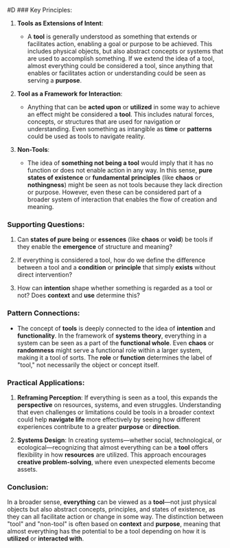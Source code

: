  #D ### Key Principles:

1. **Tools as Extensions of Intent**:
    
    - A **tool** is generally understood as something that extends or facilitates action, enabling a goal or purpose to be achieved. This includes physical objects, but also abstract concepts or systems that are used to accomplish something. If we extend the idea of a tool, almost everything could be considered a tool, since anything that enables or facilitates action or understanding could be seen as serving a **purpose**.
        
2. **Tool as a Framework for Interaction**:
    
    - Anything that can be **acted upon** or **utilized** in some way to achieve an effect might be considered a **tool**. This includes natural forces, concepts, or structures that are used for navigation or understanding. Even something as intangible as **time** or **patterns** could be used as tools to navigate reality.
        
3. **Non-Tools**:
    
    - The idea of **something not being a tool** would imply that it has no function or does not enable action in any way. In this sense, **pure states of existence** or **fundamental principles** (like **chaos** or **nothingness**) might be seen as not tools because they lack direction or purpose. However, even these can be considered part of a broader system of interaction that enables the flow of creation and meaning.
        

### Supporting Questions:

1. Can **states of pure being** or **essences** (like **chaos** or **void**) be tools if they enable the **emergence** of structure and meaning?
    
2. If everything is considered a tool, how do we define the difference between a tool and a **condition** or **principle** that simply **exists** without direct intervention?
    
3. How can **intention** shape whether something is regarded as a tool or not? Does **context** and **use** determine this?
    

### Pattern Connections:

- The concept of **tools** is deeply connected to the idea of **intention** and **functionality**. In the framework of **systems theory**, everything in a system can be seen as a part of the **functional whole**. Even **chaos** or **randomness** might serve a functional role within a larger system, making it a tool of sorts. The **role** or **function** determines the label of "tool," not necessarily the object or concept itself.
    

### Practical Applications:

1. **Reframing Perception**: If everything is seen as a tool, this expands the **perspective** on resources, systems, and even struggles. Understanding that even challenges or limitations could be tools in a broader context could help **navigate life** more effectively by seeing how different experiences contribute to a greater **purpose** or **direction**.
    
2. **Systems Design**: In creating systems—whether social, technological, or ecological—recognizing that almost everything can be a **tool** offers flexibility in how **resources** are utilized. This approach encourages **creative problem-solving**, where even unexpected elements become assets.
    

### Conclusion:

In a broader sense, **everything** can be viewed as a **tool**—not just physical objects but also abstract concepts, principles, and states of existence, as they can all facilitate action or change in some way. The distinction between "tool" and "non-tool" is often based on **context** and **purpose**, meaning that almost everything has the potential to be a tool depending on how it is **utilized** or **interacted with**.